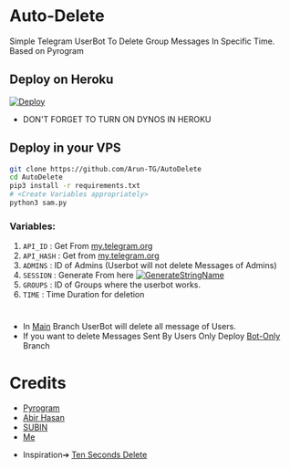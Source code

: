 # Auto-Delete
Simple Telegram UserBot To Delete Group Messages In Specific Time.
Based on Pyrogram

## Deploy on Heroku
 [![Deploy](https://www.herokucdn.com/deploy/button.svg)](https://heroku.com/deploy)
- DON'T FORGET TO TURN ON DYNOS IN HEROKU
## Deploy in your VPS

```sh
git clone https://github.com/Arun-TG/AutoDelete
cd AutoDelete
pip3 install -r requirements.txt
# <Create Variables appropriately>
python3 sam.py
```


### Variables:
1. `API_ID` : Get From [my.telegram.org](https://my.telegram.org/)
2. `API_HASH` : Get from [my.telegram.org](https://my.telegram.org)
3. `ADMINS` : ID of Admins (Userbot will not delete Messages of Admins)
4. `SESSION` : Generate From here [![GenerateStringName](https://img.shields.io/badge/repl.it-generateStringName-yellowgreen)](https://repl.it/@subinps/getStringName)
5. `GROUPS` : ID of Groups where the userbot works.
6. `TIME` : Time Duration for deletion

#
- In [Main](https://github.com/Arun-TG/AutoDelete/tree/main) Branch UserBot will delete all message of Users.
- If you want to delete Messages Sent By Users Only Deploy [Bot-Only](https://github.com/Arun-TG/AutoDelete/tree/Bot-Only) Branch 

# Credits
- [Pyrogram](https://github.com/pyrogram/pyrogram)
- [Abir Hasan](https://github.com/AbirHasan2005)
- [SUBIN](https://github.com/subinps)
- [Me](https://t.me/Arun_TG)

* Inspiration➔ [Ten Seconds Delete](https://t.me/TenSecBot)
